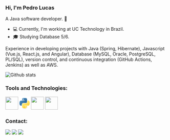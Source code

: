 ### Hi, I'm Pedro Lucas 
A Java software developer. 👋



- 💻 Currently, I'm working at UC Technology in Brazil.
- 🎓 Studying Database 5/6.

Experience in developing projects with Java (Spring, Hibernate), Javascript
(Vue.js, React.js, and Angular), Database (MySQL, Oracle, PostgreSQL,
PL/SQL), version control, and continuous integration (GitHub Actions, Jenkins) as
well as AWS.

![Github stats](https://github-readme-stats.vercel.app/api?username=Pedrolucasrd&theme=blackcontrast&show_icons=true&count_private=true)
### Tools and Technologies:
<div>
<img src="https://camo.githubusercontent.com/65b616ed4448c46e59c11345a1d49a01adc6d51f9bd6e93ee61d29573e04c597/68747470733a2f2f63646e2e6a7364656c6976722e6e65742f67682f64657669636f6e732f64657669636f6e2f69636f6e732f6a6176612f6a6176612d6f726967696e616c2d776f72646d61726b2e737667" width="40" height="40"/><img src="https://raw.githubusercontent.com/devicons/devicon/master/icons/python/python-original.svg" width="40" height="40"/><img src="https://upload.wikimedia.org/wikipedia/commons/thumb/2/29/Postgresql_elephant.svg/1200px-Postgresql_elephant.svg.png" width="40" height="40"/> <img src="https://cdn.jsdelivr.net/gh/devicons/devicon/icons/git/git-original.svg" width="40" height="40"/>
<div>

### Contact:

<div>
<a href="https://www.instagram.com/pedrolucas.rd/" target="_blank"><img src="https://img.shields.io/badge/-Instagram-%23E4405F?style=for-the-badge&logo=instagram&logoColor=white" target="_blank"></a>
<a href = "mailto:pedrolucas.emp@gmail.com"><img src="https://img.shields.io/badge/Gmail-D14836?style=for-the-badge&logo=gmail&logoColor=white" target="_blank"></a>
<a href="https://www.linkedin.com/in/pedro-lucas-rodrigues-7116961b5/" target="_blank"><img src="https://img.shields.io/badge/-LinkedIn-%230077B5?style=for-the-badge&logo=linkedin&logoColor=white" target="_blank"></a>   
</div>

